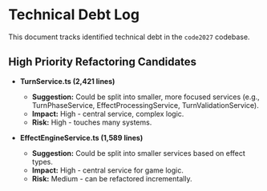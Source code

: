 # Technical Debt Log

This document tracks identified technical debt in the `code2027` codebase.

## High Priority Refactoring Candidates

- **TurnService.ts (2,421 lines)**
  - **Suggestion:** Could be split into smaller, more focused services (e.g., TurnPhaseService, EffectProcessingService, TurnValidationService).
  - **Impact:** High - central service, complex logic.
  - **Risk:** High - touches many systems.

- **EffectEngineService.ts (1,589 lines)**
  - **Suggestion:** Could be split into smaller services based on effect types.
  - **Impact:** High - central service for game logic.
  - **Risk:** Medium - can be refactored incrementally.
